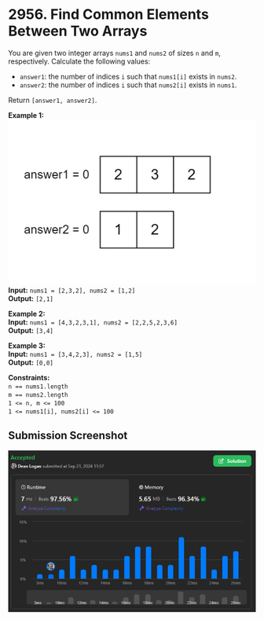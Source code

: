 # 2956. Find Common Elements Between Two Arrays

You are given two integer arrays `nums1` and `nums2` of sizes `n` and `m`, respectively. Calculate the following values:

- `answer1`: the number of indices `i` such that `nums1[i]` exists in `nums2`.
- `answer2`: the number of indices `i` such that `nums2[i]` exists in `nums1`.

Return `[answer1, answer2]`.

**Example 1:**  
    ![Gif](example.gif)  
    **Input:** `nums1 = [2,3,2], nums2 = [1,2]`  
    **Output:** `[2,1]`   

**Example 2:**  
    **Input:** `nums1 = [4,3,2,3,1], nums2 = [2,2,5,2,3,6]`  
    **Output:** `[3,4]`   

**Example 3:**  
    **Input:** `nums1 = [3,4,2,3], nums2 = [1,5]`  
    **Output:** `[0,0]`   

**Constraints:**  
    `n == nums1.length`  
    `m == nums2.length`  
    `1 <= n, m <= 100`  
    `1 <= nums1[i], nums2[i] <= 100`  

## Submission Screenshot

![Image](./find-common-elements-between-two-arrays.png)